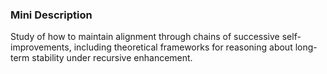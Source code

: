### Mini Description

Study of how to maintain alignment through chains of successive self-improvements, including theoretical frameworks for reasoning about long-term stability under recursive enhancement.

